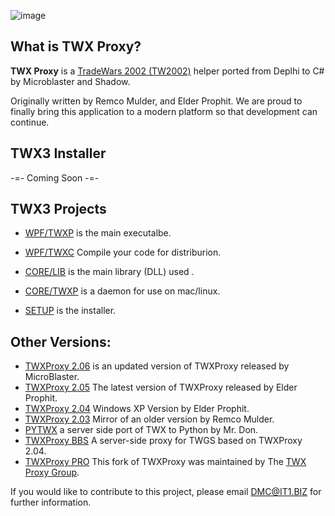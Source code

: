 ![image](https://user-images.githubusercontent.com/3355654/67166690-3cd7f100-f357-11e9-953f-561864f26fc1.png)

## What is TWX Proxy?

**TWX Proxy** is a [TradeWars 2002 (TW2002)](http://www.eisonline.com) helper ported from Deplhi to C# by Microblaster and Shadow.

Originally written by Remco Mulder, and Elder Prophit. We are proud to finally bring this application to a modern platform so that development can continue.

## TWX3 Installer

-=- Coming Soon -=-

## TWX3 Projects

* [WPF/TWXP](https://github.com/TW2002/TWX-Sharp/tree/master/Source/WPF/TWXP) is the main executalbe.

* [WPF/TWXC](https://github.com/TW2002/TWX-Sharp/tree/master/Source/WPF/TWXC) Compile your code for distriburion.

* [CORE/LIB](https://github.com/TW2002/TWX-Sharp/tree/master/Source/CORE/LIB) is the main library (DLL) used .

* [CORE/TWXP](https://github.com/TW2002/TWX-Sharp/tree/master/Source/CORE/TWXP) is a daemon for use on mac/linux.

* [SETUP](https://github.com/TW2002/TWX-Sharp/tree/master/Source/SETUP) is the installer.

## Other Versions:
* [TWXProxy 2.06](https://github.com/MicroBlaster/TWXProxy/tree/master/Source/TWXProxy-MB) is an updated version of TWXProxy released by MicroBlaster.
* [TWXProxy 2.05](https://github.com/MicroBlaster/TWXProxy/tree/master/Source/TWXProxy-EP) The latest version of TWXProxy released by Elder Prophit.
* [TWXProxy 2.04](https://github.com/erikh/twxproxy) Windows XP Version by Elder Prophit.
* [TWXProxy 2.03](https://github.com/erikh/twxproxy) Mirror of an older version by Remco Mulder.
* [PYTWX](https://bitbucket.org/mrdon/pytwx/src) a server side port of TWX to Python by Mr. Don.
* [TWXProxy BBS](https://code.google.com/archive/p/twxproxy-ep/wikis/TwxBbsAdministrationGuide.wiki) A server-side proxy for TWGS based on TWXProxy 2.04.
* [TWXProxy PRO](https://sourceforge.net/projects/twxproxy/) This fork of TWXProxy was maintained by The [TWX Proxy Group](http://twxproxy.sourceforge.net/).

If you would like to contribute to this project, please email DMC@IT1.BIZ for further information.
